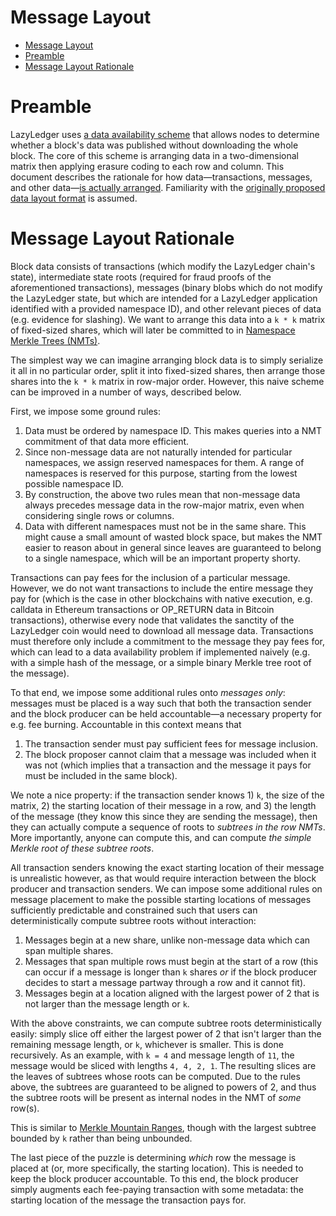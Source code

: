 Message Layout
===

- [Message Layout](#message-layout)
- [Preamble](#preamble)
- [Message Layout Rationale](#message-layout-rationale)

# Preamble

LazyLedger uses [a data availability scheme](https://arxiv.org/abs/1809.09044) that allows nodes to determine whether a block's data was published without downloading the whole block. The core of this scheme is arranging data in a two-dimensional matrix then applying erasure coding to each row and column. This document describes the rationale for how data—transactions, messages, and other data—[is actually arranged](../specs/data_structures.md#arranging-available-data-into-shares). Familiarity with the [originally proposed data layout format](https://arxiv.org/abs/1809.09044) is assumed.

# Message Layout Rationale

Block data consists of transactions (which modify the LazyLedger chain's state), intermediate state roots (required for fraud proofs of the aforementioned transactions), messages (binary blobs which do not modify the LazyLedger state, but which are intended for a LazyLedger application identified with a provided namespace ID), and other relevant pieces of data (e.g. evidence for slashing). We want to arrange this data into a `k * k` matrix of fixed-sized shares, which will later be committed to in [Namespace Merkle Trees (NMTs)](../specs/data_structures.md#namespace-merkle-tree).

The simplest way we can imagine arranging block data is to simply serialize it all in no particular order, split it into fixed-sized shares, then arrange those shares into the `k * k` matrix in row-major order. However, this naive scheme can be improved in a number of ways, described below.

First, we impose some ground rules:
1. Data must be ordered by namespace ID. This makes queries into a NMT commitment of that data more efficient.
1. Since non-message data are not naturally intended for particular namespaces, we assign reserved namespaces for them. A range of namespaces is reserved for this purpose, starting from the lowest possible namespace ID.
1. By construction, the above two rules mean that non-message data always precedes message data in the row-major matrix, even when considering single rows or columns.
1. Data with different namespaces must not be in the same share. This might cause a small amount of wasted block space, but makes the NMT easier to reason about in general since leaves are guaranteed to belong to a single namespace, which will be an important property shorty.

Transactions can pay fees for the inclusion of a particular message. However, we do not want transactions to include the entire message they pay for (which is the case in other blockchains with native execution, e.g. calldata in Ethereum transactions or OP_RETURN data in Bitcoin transactions), otherwise every node that validates the sanctity of the LazyLedger coin would need to download all message data. Transactions must therefore only include a commitment to the message they pay fees for, which can lead to a data availability problem if implemented naively (e.g. with a simple hash of the message, or a simple binary Merkle tree root of the message).

To that end, we impose some additional rules onto _messages only_: messages must be placed is a way such that both the transaction sender and the block producer can be held accountable—a necessary property for e.g. fee burning. Accountable in this context means that
1. The transaction sender must pay sufficient fees for message inclusion.
1. The block proposer cannot claim that a message was included when it was not (which implies that a transaction and the message it pays for must be included in the same block).

We note a nice property: if the transaction sender knows 1) `k`, the size of the matrix, 2) the starting location of their message in a row, and 3) the length of the message (they know this since they are sending the message), then they can actually compute a sequence of roots to _subtrees in the row NMTs_. More importantly, anyone can compute this, and can compute _the simple Merkle root of these subtree roots_.

All transaction senders knowing the exact starting location of their message is unrealistic however, as that would require interaction between the block producer and transaction senders. We can impose some additional rules on message placement to make the possible starting locations of messages sufficiently predictable and constrained such that users can deterministically compute subtree roots without interaction:
1. Messages begin at a new share, unlike non-message data which can span multiple shares.
1. Messages that span multiple rows must begin at the start of a row (this can occur if a message is longer than `k` shares _or_ if the block producer decides to start a message partway through a row and it cannot fit).
1. Messages begin at a location aligned with the largest power of 2 that is not larger than the message length or `k`.

With the above constraints, we can compute subtree roots deterministically easily: simply slice off either the largest power of 2 that isn't larger than the remaining message length, or `k`, whichever is smaller. This is done recursively. As an example, with `k = 4` and message length of `11`, the message would be sliced with lengths `4, 4, 2, 1`. The resulting slices are the leaves of subtrees whose roots can be computed. Due to the rules above, the subtrees are guaranteed to be aligned to powers of 2, and thus the subtree roots will be present as internal nodes in the NMT of _some_ row(s).

This is similar to [Merkle Mountain Ranges](https://www.usenix.org/legacy/event/sec09/tech/full_papers/crosby.pdf), though with the largest subtree bounded by `k` rather than being unbounded.

The last piece of the puzzle is determining _which_ row the message is placed at (or, more specifically, the starting location). This is needed to keep the block producer accountable. To this end, the block producer simply augments each fee-paying transaction with some metadata: the starting location of the message the transaction pays for.
